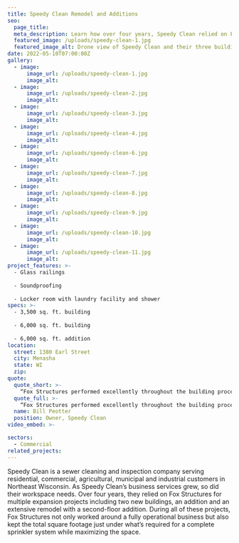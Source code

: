 ```yaml
---
title: Speedy Clean Remodel and Additions
seo:
  page_title:
  meta_description: Learn how over four years, Speedy Clean relied on Fox Structures for expansion projects including two new buildings, an addition and an extensive remodel.
  featured_image: /uploads/speedy-clean-1.jpg
  featured_image_alt: Drone view of Speedy Clean and their three buildings after their remodel and additions 
date: 2022-05-10T07:00:00Z
gallery: 
  - image: 
      image_url: /uploads/speedy-clean-1.jpg
      image_alt:
  - image: 
      image_url: /uploads/speedy-clean-2.jpg
      image_alt:
  - image: 
      image_url: /uploads/speedy-clean-3.jpg
      image_alt:
  - image: 
      image_url: /uploads/speedy-clean-4.jpg
      image_alt:
  - image: 
      image_url: /uploads/speedy-clean-6.jpg
      image_alt:
  - image: 
      image_url: /uploads/speedy-clean-7.jpg
      image_alt:
  - image: 
      image_url: /uploads/speedy-clean-8.jpg
      image_alt:
  - image: 
      image_url: /uploads/speedy-clean-9.jpg
      image_alt:
  - image: 
      image_url: /uploads/speedy-clean-10.jpg
      image_alt:
  - image: 
      image_url: /uploads/speedy-clean-11.jpg
      image_alt:
project_features: >-
  - Glass railings
  
  - Soundproofing
  
  - Locker room with laundry facility and shower
specs: >-
  - 3,500 sq. ft. building
  
  - 6,000 sq. ft. building
  
  - 6,000 sq. ft. addition
location:
  street: 1380 Earl Street
  city: Menasha
  state: WI
  zip:
quote:
  quote_short: >-
    “Fox Structures performed excellently throughout the building process. Everything was great. I would recommend them to others.”
  quote_full: >-
    “Fox Structures performed excellently throughout the building process. Everything was great. I would recommend them to others.”
  name: Bill Peotter
  position: Owner, Speedy Clean
video_embed: >-

sectors:
  - Commercial
related_projects: 
---
```


Speedy Clean is a sewer cleaning and inspection company serving residential, commercial, agricultural, municipal and industrial customers in Northeast Wisconsin. As Speedy Clean’s business services grew, so did their workspace needs. Over four years, they relied on Fox Structures for multiple expansion projects including two new buildings, an addition and an extensive remodel with a second-floor addition. During all of these projects, Fox Structures not only worked around a fully operational business but also kept the total square footage just under what’s required for a complete sprinkler system while maximizing the space.

